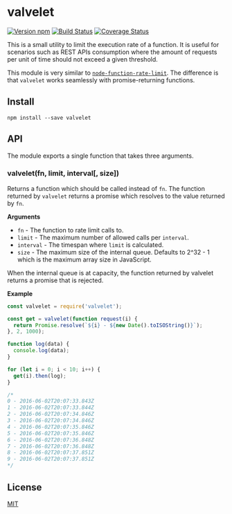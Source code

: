# valvelet

[![Version npm][npm-valvelet-badge]][npm-valvelet]
[![Build Status][travis-valvelet-badge]][travis-valvelet]
[![Coverage Status][coverage-valvelet-badge]][coverage-valvelet]

This is a small utility to limit the execution rate of a function. It is useful
for scenarios such as REST APIs consumption where the amount of requests per
unit of time should not exceed a given threshold.

This module is very similar to [`node-function-rate-limit`][function-rate-limit].
The difference is that `valvelet` works seamlessly with promise-returning
functions.

## Install

```
npm install --save valvelet
```

## API

The module exports a single function that takes three arguments.

### valvelet(fn, limit, interval[, size])

Returns a function which should be called instead of `fn`. The function returned
by `valvelet` returns a promise which resolves to the value returned by `fn`.

**Arguments**

- `fn` - The function to rate limit calls to.
- `limit` - The maximum number of allowed calls per `interval`.
- `interval` - The timespan where `limit` is calculated.
- `size` - The maximum size of the internal queue. Defaults to 2^32 - 1 which is
  the maximum array size in JavaScript.

When the internal queue is at capacity, the function returned by valvelet
returns a promise that is rejected.

**Example**

```js
const valvelet = require('valvelet');

const get = valvelet(function request(i) {
  return Promise.resolve(`${i} - ${new Date().toISOString()}`);
}, 2, 1000);

function log(data) {
  console.log(data);
}

for (let i = 0; i < 10; i++) {
  get(i).then(log);
}

/*
0 - 2016-06-02T20:07:33.843Z
1 - 2016-06-02T20:07:33.844Z
2 - 2016-06-02T20:07:34.846Z
3 - 2016-06-02T20:07:34.846Z
4 - 2016-06-02T20:07:35.846Z
5 - 2016-06-02T20:07:35.846Z
6 - 2016-06-02T20:07:36.848Z
7 - 2016-06-02T20:07:36.848Z
8 - 2016-06-02T20:07:37.851Z
9 - 2016-06-02T20:07:37.851Z
*/
```

## License

[MIT](LICENSE)

[npm-valvelet-badge]: https://img.shields.io/npm/v/valvelet.svg
[npm-valvelet]: https://www.npmjs.com/package/valvelet
[travis-valvelet-badge]: https://img.shields.io/travis/lpinca/valvelet/master.svg
[travis-valvelet]: https://travis-ci.org/lpinca/valvelet
[coverage-valvelet-badge]: https://img.shields.io/coveralls/lpinca/valvelet/master.svg
[coverage-valvelet]: https://coveralls.io/r/lpinca/valvelet?branch=master
[function-rate-limit]: https://github.com/wankdanker/node-function-rate-limit
